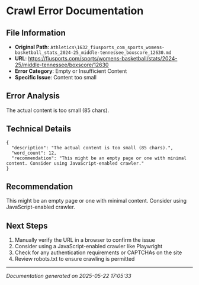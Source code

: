 # Crawl Error Documentation

## File Information
- **Original Path**: `Athletics\1632_fiusports_com_sports_womens-basketball_stats_2024-25_middle-tennessee_boxscore_12630.md`
- **URL**: https://fiusports.com/sports/womens-basketball/stats/2024-25/middle-tennessee/boxscore/12630
- **Error Category**: Empty or Insufficient Content
- **Specific Issue**: Content too small

## Error Analysis
The actual content is too small (85 chars).

## Technical Details
```
{
  "description": "The actual content is too small (85 chars).",
  "word_count": 12,
  "recommendation": "This might be an empty page or one with minimal content. Consider using JavaScript-enabled crawler."
}
```

## Recommendation
This might be an empty page or one with minimal content. Consider using JavaScript-enabled crawler.

## Next Steps
1. Manually verify the URL in a browser to confirm the issue
2. Consider using a JavaScript-enabled crawler like Playwright
3. Check for any authentication requirements or CAPTCHAs on the site
4. Review robots.txt to ensure crawling is permitted

---
*Documentation generated on 2025-05-22 17:05:33*
